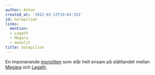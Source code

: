 ```yaml
---
author: Anton
created_at: '2012-03-13T19:03:35Z'
id: Solepilion
links:
  mention:
  - Lagath
  - Megara
  - monolit
title: Solepilion
---
```


En imponerande [monoliten] som står helt ensam på slättlandet mellan [Megara] och [Lagath].

  [monoliten]: monolit
  [Megara]: Megara
  [Lagath]: Lagath
